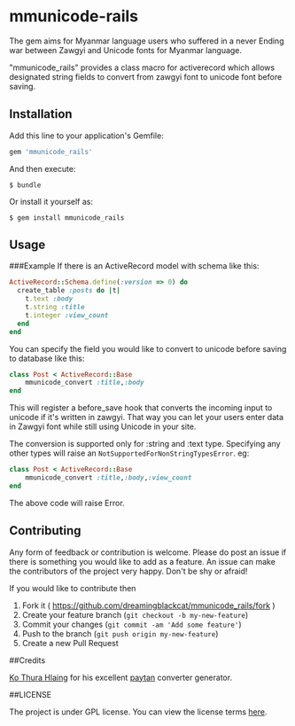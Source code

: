 # mmunicode-rails

The gem aims for Myanmar language users who suffered in a never Ending war between Zawgyi and Unicode fonts for Myanmar language.

"mmunicode_rails" provides a class macro for activerecord which allows designated string fields to convert from zawgyi font to unicode font before saving.

## Installation

Add this line to your application's Gemfile:

```ruby
gem 'mmunicode_rails'
```

And then execute:

    $ bundle

Or install it yourself as:

    $ gem install mmunicode_rails

## Usage

###Example
If there is an ActiveRecord model with schema like this:
```ruby
ActiveRecord::Schema.define(:version => 0) do
  create_table :posts do |t|
    t.text :body
    t.string :title
    t.integer :view_count
  end
end
```
You can specify the field you would like to convert to unicode before saving to database like this: 
```ruby
class Post < ActiveRecord::Base
	mmunicode_convert :title,:body
end
```
This will register a before_save hook that converts the incoming input to unicode if it's written in zawgyi. That way you can let your users enter data in Zawgyi font while still using Unicode in your site.

The conversion is supported only for :string and :text type. Specifying any other types will raise an `NotSupportedForNonStringTypesError`.
eg:
```ruby
class Post < ActiveRecord::Base
	mmunicode_convert :title,:body,:view_count
end
```
The above code will raise Error.

## Contributing
Any form of feedback or contribution is welcome. Please do post an issue if there is something you would like to add as a feature.
An issue can make the contributors of the project very happy. Don't be shy or afraid!

If you would like to contribute then 
1. Fork it ( https://github.com/dreamingblackcat/mmunicode_rails/fork )
2. Create your feature branch (`git checkout -b my-new-feature`)
3. Commit your changes (`git commit -am 'Add some feature'`)
4. Push to the branch (`git push origin my-new-feature`)
5. Create a new Pull Request

##Credits

[Ko Thura Hlaing](https://github.com/trhura) for his excellent [paytan](://github.com/trhura/paytan) converter generator.

##LICENSE

The project is under GPL license. You can view the license terms [here](LICENSE.txt).
